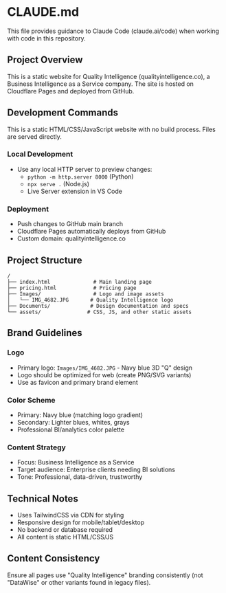 # CLAUDE.md

This file provides guidance to Claude Code (claude.ai/code) when working with code in this repository.

## Project Overview

This is a static website for Quality Intelligence (qualityintelligence.co), a Business Intelligence as a Service company. The site is hosted on Cloudflare Pages and deployed from GitHub.

## Development Commands

This is a static HTML/CSS/JavaScript website with no build process. Files are served directly.

### Local Development
- Use any local HTTP server to preview changes:
  - `python -m http.server 8000` (Python)
  - `npx serve .` (Node.js)
  - Live Server extension in VS Code

### Deployment
- Push changes to GitHub main branch
- Cloudflare Pages automatically deploys from GitHub
- Custom domain: qualityintelligence.co

## Project Structure

```
/
├── index.html              # Main landing page
├── pricing.html            # Pricing page
├── Images/                 # Logo and image assets
│   └── IMG_4682.JPG       # Quality Intelligence logo
├── Documents/             # Design documentation and specs
└── assets/               # CSS, JS, and other static assets
```

## Brand Guidelines

### Logo
- Primary logo: `Images/IMG_4682.JPG` - Navy blue 3D "Q" design
- Logo should be optimized for web (create PNG/SVG variants)
- Use as favicon and primary brand element

### Color Scheme
- Primary: Navy blue (matching logo gradient)
- Secondary: Lighter blues, whites, grays
- Professional BI/analytics color palette

### Content Strategy
- Focus: Business Intelligence as a Service
- Target audience: Enterprise clients needing BI solutions
- Tone: Professional, data-driven, trustworthy

## Technical Notes

- Uses TailwindCSS via CDN for styling
- Responsive design for mobile/tablet/desktop
- No backend or database required
- All content is static HTML/CSS/JS

## Content Consistency

Ensure all pages use "Quality Intelligence" branding consistently (not "DataWise" or other variants found in legacy files).